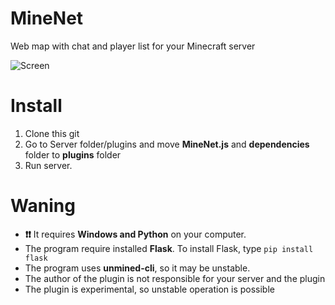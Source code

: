 # MineNet
Web map with chat and player list for your Minecraft server

![Screen](https://github.com/xxxtentasion-plugins/MineNet/blob/main/screenshot.png?raw=true)

# Install
1. Clone this git
2. Go to Server folder/plugins and move **MineNet.js** and **dependencies** folder to **plugins** folder
3. Run server.

# Waning
- **❗❗** It requires **Windows and Python** on your computer.
- The program require installed **Flask**. To install Flask, type `pip install flask`
- The program uses **unmined-cli**, so it may be unstable.
- The author of the plugin is not responsible for your server and the plugin
- The plugin is experimental, so unstable operation is possible
